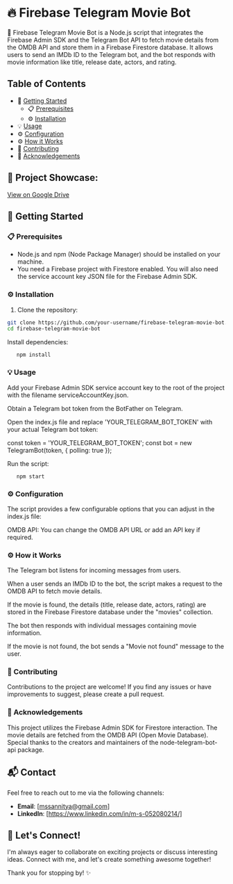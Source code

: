 <!-- Project Title -->
# 🔥 Firebase Telegram Movie Bot

<!-- Project Description -->
🎥 Firebase Telegram Movie Bot is a Node.js script that integrates the Firebase Admin SDK and the Telegram Bot API to fetch movie details from the OMDB API and store them in a Firebase Firestore database. It allows users to send an IMDb ID to the Telegram bot, and the bot responds with movie information like title, release date, actors, and rating.

<!-- Table of Contents -->
## Table of Contents

- 🚀 [Getting Started](#getting-started)
  - 📋 [Prerequisites](#prerequisites)
  - ⚙️ [Installation](#installation)
- 💡 [Usage](#usage)
- ⚙️ [Configuration](#configuration)
- ⚙️ [How it Works](#how-it-works)
- 🤝 [Contributing](#contributing)
- 🙏 [Acknowledgements](#acknowledgements)
<!-- Project Showcase: Google Drive Link -->
## 📂 Project Showcase:
[View on Google Drive](https://drive.google.com/file/d/1JSeLD6vH9AhKXfcJo236OHq2B5W8pu-v/view?usp=drive_link)

<!-- Getting Started -->
## 🚀 Getting Started

<!-- Prerequisites -->
### 📋 Prerequisites

- Node.js and npm (Node Package Manager) should be installed on your machine.
- You need a Firebase project with Firestore enabled. You will also need the service account key JSON file for the Firebase Admin SDK.

<!-- Installation -->
### ⚙️ Installation

1. Clone the repository:

```bash
git clone https://github.com/your-username/firebase-telegram-movie-bot.git
cd firebase-telegram-movie-bot
 ```
Install dependencies:
```
   npm install
```
### 💡 Usage
Add your Firebase Admin SDK service account key to the root of the project with the filename serviceAccountKey.json.

Obtain a Telegram bot token from the BotFather on Telegram.

Open the index.js file and replace 'YOUR_TELEGRAM_BOT_TOKEN' with your actual Telegram bot token:

const token = 'YOUR_TELEGRAM_BOT_TOKEN';
const bot = new TelegramBot(token, { polling: true });

Run the script:
  ```
     npm start
 ```
<!-- Configuration -->
### ⚙️ Configuration
The script provides a few configurable options that you can adjust in the index.js file:

OMDB API: You can change the OMDB API URL or add an API key if required.
<!-- How it Works -->
### ⚙️ How it Works
The Telegram bot listens for incoming messages from users.

When a user sends an IMDb ID to the bot, the script makes a request to the OMDB API to fetch movie details.

If the movie is found, the details (title, release date, actors, rating) are stored in the Firebase Firestore database under the "movies" collection.

The bot then responds with individual messages containing movie information.

If the movie is not found, the bot sends a "Movie not found" message to the user.

<!-- Contributing -->
### 🤝 Contributing
Contributions to the project are welcome! If you find any issues or have improvements to suggest, please create a pull request.

<!-- Acknowledgements -->
### 🙏 Acknowledgements
This project utilizes the Firebase Admin SDK for Firestore interaction.
The movie details are fetched from the OMDB API (Open Movie Database).
Special thanks to the creators and maintainers of the node-telegram-bot-api package.

## 📬 Contact

Feel free to reach out to me via the following channels:

- **Email**: [mssannitya@gmail.com]
- **LinkedIn**: [https://www.linkedin.com/in/m-s-052080214/]

## 🌟 Let's Connect!

I'm always eager to collaborate on exciting projects or discuss interesting ideas. Connect with me, and let's create something awesome together!

Thank you for stopping by! ✨


